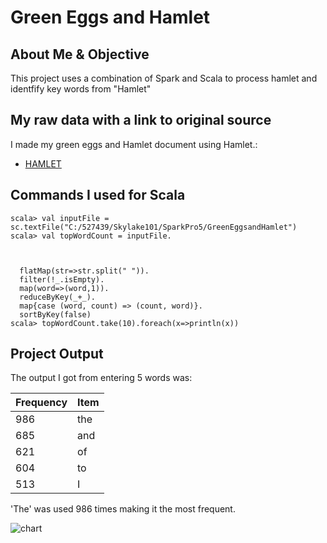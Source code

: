 # Green Eggs and Hamlet

## About Me & Objective
This project uses a combination of Spark and Scala to process hamlet and identfify key words from "Hamlet"

## My raw data with a link to original source
I made my green eggs and Hamlet document using Hamlet.:
- [HAMLET](http://shakespeare.mit.edu/hamlet/full.html "Website for Hamlet")

## Commands I used for Scala
```
scala> val inputFile = sc.textFile("C:/527439/Skylake101/SparkPro5/GreenEggsandHamlet")
scala> val topWordCount = inputFile.



  flatMap(str=>str.split(" ")).
  filter(!_.isEmpty).
  map(word=>(word,1)).
  reduceByKey(_+_).
  map{case (word, count) => (count, word)}.
  sortByKey(false)
scala> topWordCount.take(10).foreach(x=>println(x))
```

## Project Output
The output I got from entering 5 words was:

|Frequency| Item |
|---------|------|
| 986     | the  |
| 685     | and  |
| 621     | of   |
| 604     | to   |
| 513     | I    |

'The' was used 986 times making it the most frequent.

![chart](https://github.com/Skylake101/SparkPro5/blob/master/FrequencyTable.jpg)
